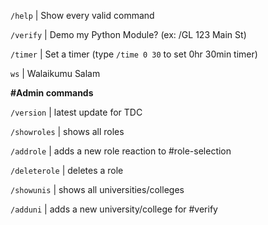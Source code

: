 `/help` 			| Show every valid command

`/verify` 			| Demo my Python Module? (ex: /GL 123 Main St)

`/timer` 			| Set a timer (type `/time 0 30` to set 0hr 30min timer)

`ws` 				| Walaikumu Salam


**#Admin commands**

`/version`			| latest update for TDC

`/showroles`	   	| shows all roles

`/addrole`	   		| adds a new role reaction to #role-selection 

`/deleterole`	   	| deletes a role

`/showunis`			| shows all universities/colleges

`/adduni`	   		| adds a new university/college for #verify